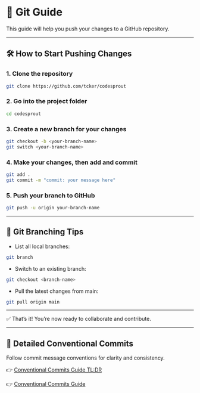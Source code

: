 # 🚀 Git Guide

This guide will help you push your changes to a GitHub repository.

---

## 🛠 How to Start Pushing Changes

### 1. Clone the repository

```bash
git clone https://github.com/tcker/codesprout
```

### 2. Go into the project folder

```bash
cd codesprout
```

### 3. Create a new branch for your changes

```bash
git checkout -b <your-branch-name>
git switch <your-branch-name>
```

### 4. Make your changes, then add and commit

```bash
git add .
git commit -m "commit: your message here"
```

### 5. Push your branch to GitHub

```bash
git push -u origin your-branch-name
```

---

## 🌿 Git Branching Tips

- List all local branches:
```bash
git branch
```

- Switch to an existing branch:
```bash
git checkout <branch-name>
```

- Pull the latest changes from main:
```bash
git pull origin main
```

---

✅ That’s it! You’re now ready to collaborate and contribute.

---

## 📘 Detailed Conventional Commits

Follow commit message conventions for clarity and consistency.  

👉 [Conventional Commits Guide TL:DR](https://github.com/tcker/codesprout/blob/main/git-instructions/conventional-commits.md)

👉 [Conventional Commits Guide](https://www.conventionalcommits.org/)

